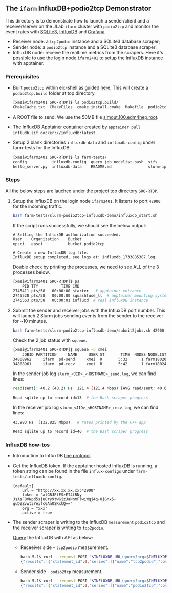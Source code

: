 ## The `ifarm` InfluxDB+podio2tcp Demonstrator

This directory is to demonstrate how to launch a sender/client and a receiver/server on the JLab `ifarm` cluster with `podio2tcp` and monitor the event rates with [SQLite3](https://www.sqlite.org/about.html), [InfluxDB](https://docs.influxdata.com/influxdb/v2/) and [Grafana](https://grafana.com/docs/grafana/latest/getting-started/).

- Receiver node: a `tcp2podio` instance and a SQLite3 database scraper;
- Sender node: a `podio2tcp` instance and a SQLite3 database scraper;
- InfluxDB node: receive the realtime metrics from the scrapers. Here it's possible to use the login node `ifarm2401` to setup the InfluxDB instance with apptainer.

### Prerequisites

- Built `podio2tcp` within eic-shell as guided [here](../../src/utilities/cpp/podio2tcp/README.md). This will create a `podio2tcp.build` folder at top directory.

    ```bash
    [xmei@ifarm2401 SRO-RTDP]$ ls podio2tcp.build/
    CMakeCache.txt  CMakeFiles  cmake_install.cmake  Makefile  podio2tcp  tcp2podio
    ```

- A ROOT file to send. We use the 50MB file [simout.100.edm4hep.root](../../containers/podio-eicrecon/simout.100.edm4hep.root).
- The InfluxDB Apptainer [container](../sifs/containers) created by `apptainer pull infludb.sif docker://influxdb:latest`.
- Setup 2 blank directories `influxdb-data` and `influxdb-config` under farm-tests for the InfluxDB.

    ```bash
    [xmei@ifarm2401 SRO-RTDP]$ ls farm-tests/
    config           influxdb-config  query_job_nodelist.bash  sifs                    slurm-podio2tcp-influxdb-demo
    hello_server.py  influxdb-data    README.md                slurm-iperf3-prom-demo  workflow
    ```

### Steps

All the below steps are lauched under the project top directory `SRO-RTDP`.

1. Setup the InfluxDB on the login node `ifarm2401`. It listens to port `42900` for the incoming traffic.
   
    ```bash
    bash farm-tests/slurm-podio2tcp-influxdb-demo/influxdb_start.sh
    ```

    If the script runs successfully, we should see the below output:
    ```
    # Setting the InfluxDB authorization succeeded.
    User    Organization    Bucket
    epsci   epsci           bucket_podio2tcp

    # Create a new InfluxDB log file.
    InfluxDB setup completed, see logs at: influxdb_1733885387.log
    ```

    Double check by printing the processes, we need to see ALL of the 3 processes below.
    ```bash
    [xmei@ifarm2401 SRO-RTDP]$ ps
        PID TTY          TIME CMD
    2745411 pts/58   00:00:00 starter   # apptainer entrance
    2745528 pts/58   00:00:00 squashfuse_ll  # apptainer mounting system
    2745563 pts/58   00:00:01 influxd  # real InfluxDB instance
    ```

2. Submit the sender and receiver jobs with the InfluxDB port number. This will launch 2 Slurm jobs sending events from the sender to the receiver for ~10 minutes.

    ```bash
    bash farm-tests/slurm-podio2tcp-influxdb-demo/submit2jobs.sh 42900
    ```

   Check the 2 job status with `squeue`.
    ```bash
    [xmei@ifarm2401 SRO-RTDP]$ squeue -u xmei
        JOBID PARTITION     NAME     USER ST       TIME  NODES NODELIST(REASON)
    34808962     ifarm  pd-send     xmei  R       5:32      1 farm180207
    34808961     ifarm  pd-recv     xmei  R       5:42      1 farm180245
    ```
   In the sender job log `slurm_<JID>_<HOSTNAME>_send.log`, we can find lines:

    ```bash
    read(sent): 40.2 (40.2) Hz  121.4 (121.4 Mbps) [AVG read/sent: 40.6 (40.6) Hz  122.5 (122.5 Mbps)]  # rates printed by the C++ app

    Read sqlite up to record id=13  # the Bash scraper progress
    ```
   In the receiver job log `slurm_<JID>_<HOSTNAME>_recv.log`, we can find lines:

    ```bash
    43.983 Hz  (132.825 Mbps)   # rates printed by the C++ app

    Read sqlite up to record id=46  # the Bash scraper progress
    ```

### InfluxDB how-tos
- Introduction to InfluxDB [line protocol](https://docs.influxdata.com/influxdb/cloud/get-started/write/#line-protocol).

- Get the InfluxDB token.
  If the apptainer hosted InfluxDB is running, a token string can be found in the file `influx-configs` under `farm-tests/influxdb-config`.
    ```
    [default]
        url = "http://xx.xx.xx.xx:42900"
        token = "alGBJEtESzEI4tRNy-JsAsF8VNpd5sjuOry9twGjzJaNnmFlwiWqj4q-OjGnx5-guDZZvwt3YeifcGAnOSKxCQ=="
        org = "xxx"
        active = true
    ```
- The sender scraper is writing to the InfluxDB `measurement` `podio2tcp` and the receiver scraper is writing to `tcp2podio`.

  [Query](https://docs.influxdata.com/influxdb/cloud/get-started/query/?t=InfluxDB+API) the InfluxDB with API as below:

  - Receeiver side - `tcp2podio` measurement.
    ```bash
    bash-5.1$ curl --request POST "$INFLUXDB_URL/query?org=$INFLUXDB_ORG&bucket=${INFLUXDB_BUCKET}" --header "Authorization: Token $INFLUXDB_TOKEN" --data-urlencode "rp=autogen" --data-urlencode "db=bucket_podio2tcp" --data-urlencode "q=SELECT * FROM tcp2podio WHERE time >= '2024-12-11T04:04:24Z'"
    {"results":[{"statement_id":0,"series":[{"name":"tcp2podio","columns":["time","hostname","pid","rateHz_period","rateMbps_period","role"],"values":[["2024-12-11T04:18:15.009Z","farm180228","1380783",0.633,1.912,"RECV"]]}]}]}
    ```
  - Sender side - `podio2tcp` measurement.

    ```bash
    bash-5.1$ curl --request POST "$INFLUXDB_URL/query?org=$INFLUXDB_ORG&bucket=${INFLUXDB_BUCKET}" --header "Authorization: Token $INFLUXDB_TOKEN" --data-urlencode "rp=autogen" --data-urlencode "db=bucket_podio2tcp" --data-urlencode "q=SELECT * FROM podio2tcp WHERE time >= '2024-12-11T04:24:20Z'"
    {"results":[{"statement_id":0,"series":[{"name":"podio2tcp","columns":["time","hostname","pid","rateHz_read_period","rateHz_read_total","rateHz_sent_period","rateHz_sent_total","rateMbps_read_period","rateMbps_read_total","rateMbps_sent_period","rateMbps_sent_total","role"],"values":[["2024-12-11T04:24:20.292Z","farm1972","3773416",46.6,46.8,46.6,46.8,140.7,141.4,140.7,141.4,"SEND"]]}]}]}
    ```
